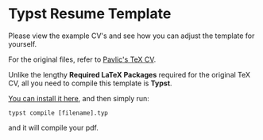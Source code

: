 # Typst Resume Template

Please view the example CV's and see how you can adjust the template for yourself.

For the original files, refer to [Pavlic's TeX CV](https://github.com/tpavlic/latex_cv_template).

Unlike the lengthy **Required LaTeX Packages** required for the original TeX CV, all you need to compile this template is **Typst**. 

[You can install it here](https://github.com/typst/typst?tab=readme-ov-file#installation), and then simply run:

`typst compile [filename].typ`

and it will compile your pdf.